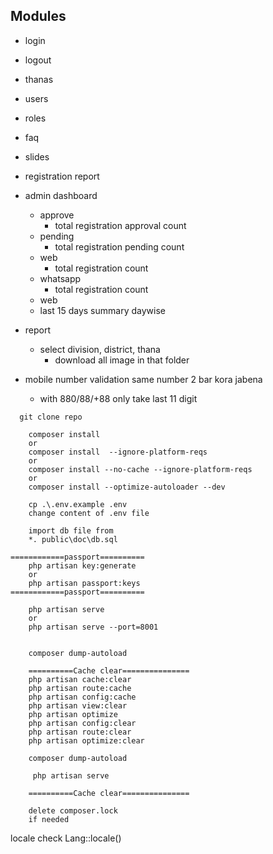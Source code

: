 ## Modules
-   login
-   logout
-   thanas
-   users
-   roles
-   faq
-   slides
-   registration report
-   admin dashboard
    -   approve 
        -   total registration approval count
    -   pending 
        -   total registration pending count
    -   web 
        -   total registration count
    -   whatsapp
        -   total registration count
    -   web
    -   last 15 days summary daywise

- report
  - select division, district, thana
    - download all image in that folder
- mobile number validation same number 2 bar kora jabena
  - with 880/88/+88 only take last 11 digit


```
  git clone repo

    composer install
    or
    composer install  --ignore-platform-reqs
    or
    composer install --no-cache --ignore-platform-reqs
    or
    composer install --optimize-autoloader --dev

    cp .\.env.example .env   
    change content of .env file

    import db file from
    *. public\doc\db.sql

============passport==========
    php artisan key:generate  
    or
    php artisan passport:keys 
============passport==========

    php artisan serve 
    or
    php artisan serve --port=8001


    composer dump-autoload

    ==========Cache clear===============
    php artisan cache:clear
    php artisan route:cache
    php artisan config:cache
    php artisan view:clear
    php artisan optimize
    php artisan config:clear
    php artisan route:clear
    php artisan optimize:clear

    composer dump-autoload

     php artisan serve
     
    ==========Cache clear===============

    delete composer.lock 
    if needed

```



locale check
Lang::locale()
